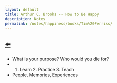 ```yaml
---
layout: default
title: Arthur C. Brooks -- How to Be Happy
description: Notes
permalink: /notes/happiness/books/Tim%20Ferriss/
---
```


## [⬅️](/)

- What is your purpose? Who would you die for?
- 1. Learn 2. Practice 3. Teach
- People, Memories, Experiences